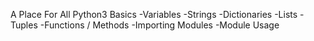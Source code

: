 A Place For All Python3 Basics
-Variables
-Strings
-Dictionaries
-Lists
-Tuples
-Functions / Methods
-Importing Modules
-Module Usage

